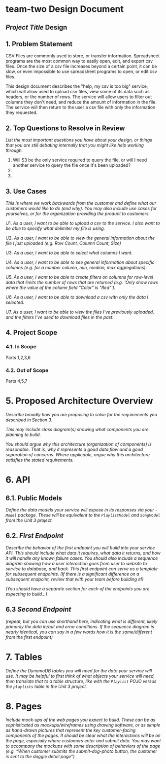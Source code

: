 # team-two Design Document

## *Project Title* Design

## 1. Problem Statement

CSV Files are commonly used to store, or transfer information. Spreadsheet programs are the most common way to easily open, edit, and export csv files. Once the size of a csv file increases beyond a certain point, it can be slow, or even impossible to use spreadsheet programs to open, or edit csv files.

This design document describes the "help, my csv is too big" service, which will allow used to upload csv files, view some of its data such as headers, or the number of rows. The service will allow users to filter out columns they don't need, and reduce the amount of information in the file. The service will then return to the user a csv file with only the information they requested.


## 2. Top Questions to Resolve in Review

*List the most important questions you have about your design, or things that
you are still debating internally that you might like help working through.*

1. Will S3 be the only service required to query the file, or will I need another service to query the file once it's been uploaded?
2. 
3.  

## 3. Use Cases

*This is where we work backwards from the customer and define what our customers
would like to do (and why). You may also include use cases for yourselves, or
for the organization providing the product to customers.*

U1. *As a user, I want to be able to upload a csv to the service. I also want to be able to specify what delimiter my file is using.*

U2. *As a user, I want to be able to view the general information about the file I just uploaded (e.g. Row Count, Column Count, Size)*
    
U3. *As a user, I want to be able to select what columns I want.*

U4. *As a user, I want to be able to see general information about specific columns (e.g. for a number column, min, median, max aggregations).*

U5. *As a user, I want to be able to create filters on columns for row-level data that limits the number of rows that are returned (e.g. 'Only show rows where the value of the column field "Color" is "Red"').*

U6. *As a user, I want to be able to download a csv with only the data I selected.*

U7. *As a user, I want to be able to view the files I've previously uploaded, and the filters I've used to download files in the past.*

## 4. Project Scope

### 4.1. In Scope

Parts 1,2,3,6

### 4.2. Out of Scope

Parts 4,5,7

# 5. Proposed Architecture Overview

*Describe broadly how you are proposing to solve for the requirements you
described in Section 3.*

*This may include class diagram(s) showing what components you are planning to
build.*

*You should argue why this architecture (organization of components) is
reasonable. That is, why it represents a good data flow and a good separation of
concerns. Where applicable, argue why this architecture satisfies the stated
requirements.*

# 6. API

## 6.1. Public Models

*Define the data models your service will expose in its responses via your
*`-Model`* package. These will be equivalent to the *`PlaylistModel`* and
*`SongModel`* from the Unit 3 project.*

## 6.2. *First Endpoint*

*Describe the behavior of the first endpoint you will build into your service
API. This should include what data it requires, what data it returns, and how it
will handle any known failure cases. You should also include a sequence diagram
showing how a user interaction goes from user to website to service to database,
and back. This first endpoint can serve as a template for subsequent endpoints.
(If there is a significant difference on a subsequent endpoint, review that with
your team before building it!)*

*(You should have a separate section for each of the endpoints you are expecting
to build...)*

## 6.3 *Second Endpoint*

*(repeat, but you can use shorthand here, indicating what is different, likely
primarily the data in/out and error conditions. If the sequence diagram is
nearly identical, you can say in a few words how it is the same/different from
the first endpoint)*

# 7. Tables

*Define the DynamoDB tables you will need for the data your service will use. It
may be helpful to first think of what objects your service will need, then
translate that to a table structure, like with the *`Playlist` POJO* versus the
`playlists` table in the Unit 3 project.*

# 8. Pages

*Include mock-ups of the web pages you expect to build. These can be as
sophisticated as mockups/wireframes using drawing software, or as simple as
hand-drawn pictures that represent the key customer-facing components of the
pages. It should be clear what the interactions will be on the page, especially
where customers enter and submit data. You may want to accompany the mockups
with some description of behaviors of the page (e.g. “When customer submits the
submit-dog-photo button, the customer is sent to the doggie detail page”)*
